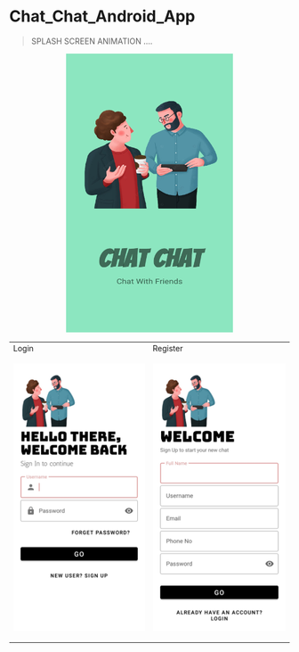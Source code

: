 # Chat_Chat_Android_App
> SPLASH SCREEN ANIMATION ....

<p align = "center">
  <img src="ScreenShots/13.jpeg" width="300" height="500" />
</p>

<table>
  <tr>
    <td>Login</td>
     <td>Register</td>
  </tr>
  <tr>
    <td><p float = "left"><img src="ScreenShots/12.jpeg" width=270 height=480></p></td>
    <td><p float = "right"><img src="ScreenShots/11.jpeg" width=270 height=480></p></td>
  </tr>
 </table>

